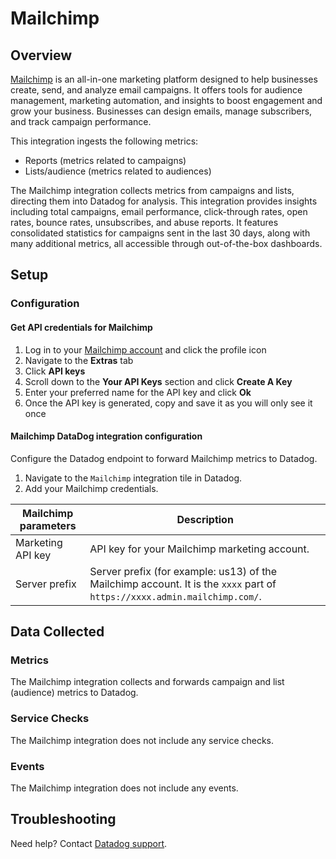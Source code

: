# Mailchimp

## Overview

[Mailchimp][1] is an all-in-one marketing platform designed to help businesses create, send, and analyze email campaigns. It offers tools for audience management, marketing automation, and insights to boost engagement and grow your business. Businesses can design emails, manage subscribers, and track campaign performance.

This integration ingests the following metrics:

- Reports (metrics related to campaigns)
- Lists/audience (metrics related to audiences)

The Mailchimp integration collects metrics from campaigns and lists, directing them into Datadog for analysis. This integration provides insights including total campaigns, email performance, click-through rates, open rates, bounce rates, unsubscribes, and abuse reports. It features consolidated statistics for campaigns sent in the last 30 days, along with many additional metrics, all accessible through out-of-the-box dashboards.

## Setup

### Configuration

#### Get API credentials for Mailchimp

1. Log in to your [Mailchimp account][2] and click the profile icon
2. Navigate to the **Extras** tab
3. Click **API keys**
4. Scroll down to the **Your API Keys** section and click **Create A Key**
5. Enter your preferred name for the API key and click **Ok**
6. Once the API key is generated, copy and save it as you will only see it once


#### Mailchimp DataDog integration configuration

Configure the Datadog endpoint to forward  Mailchimp metrics to Datadog.

1. Navigate to the `Mailchimp` integration tile in Datadog.
2. Add your Mailchimp credentials.

| Mailchimp parameters | Description  |
| -------------------- | ------------ |
| Marketing API key    | API key for your Mailchimp marketing account.  |
| Server prefix        | Server prefix (for example: us13) of the Mailchimp account. It is the `xxxx` part of `https://xxxx.admin.mailchimp.com/`.   |

## Data Collected

### Metrics

The Mailchimp integration collects and forwards campaign and list (audience) metrics to Datadog.

### Service Checks

The Mailchimp integration does not include any service checks.

### Events

The Mailchimp integration does not include any events.

## Troubleshooting

Need help? Contact [Datadog support][3].

[1]: https://mailchimp.com/
[2]: https://login.mailchimp.com/
[3]: https://docs.datadoghq.com/help/
